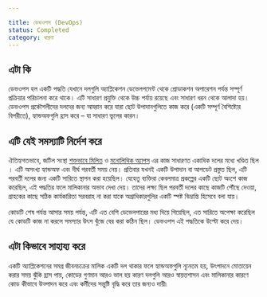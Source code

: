 ```yaml
---

title: ডেভওপস (DevOps)
status: Completed
category: ধারণা
---
```


## এটা কি

ডেভওপস হল একটি পদ্ধতি যেখানে দলগুলি অ্যাপ্লিকেশন ডেভেলপমেন্ট থেকে প্রোডাকশন অপারেশন পর্যন্ত সম্পূর্ণ প্রক্রিয়ার পরিচালনা করে থাকে। এটি সাধারণ প্রযুক্তি থেকে উচ্চ পর্যায় রয়েছে এবং সাধারণ ধরন থেকে আলাদা হয়। ডেভওপস প্রকৌশলীদের দলদের জন্য আহ্বান করে যারা ছোট উপাদানগুলিতে কাজ করে (একটি সম্পূর্ণ বৈশিষ্ট্যের বিপরীতে), হ্যান্ডঅফগুলি হ্রাস করে – যা সাধারণ ভুলের কারন।

## এটি যেই সমস্যাটি নির্দেশ করে


ঐতিহ্যগতভাবে, জটিল সংস্থা  [শক্তভাবে মিলিত](/tightly-coupled-architectures/) ও [মনোলিথিক অ্যাপস](/monolithic-apps/) এর কাজ সাধারণত একাধিক দলের মধ্যে খণ্ডিত ছিল । এটি অসংখ্য হ্যান্ডঅফ এবং দীর্ঘ পরবর্তী সময় নেয়। প্রতিবার  যখনই একটি উপাদান বা আপডেট প্রস্তুত ছিল, এটি পরবর্তী দলের জন্য একটি সারিতে স্থাপন করা হয়েছিল। যেহেতু ব্যক্তিরা কেবলমাত্র প্রকল্পের একটি ছোট অংশে কাজ করেছিল, এই পদ্ধতির ফলে মালিকানার অভাব দেখা দেয়। তাদের লক্ষ্য ছিল পরবর্তী দলের কাছে কাজটি পৌঁছে দেওয়া, গ্রাহকের কাছে সঠিক কার্যকারিতা সরবরাহ না করা যাকে অগ্রাধিকারগুলির একটি স্পষ্ট বিভ্রান্তি হিসেবে বলা যায়।

কোডটি শেষ পর্যন্ত  আসার সময় পর্যন্ত, এটি এত বেশি ডেভেলপারের মধ্য দিয়ে গিয়েছিল, এত সারিতে অপেক্ষা করেছিল যে কোডটি কাজ না করলে সমস্যার উৎস খুঁজে বের করা কঠিন ছিল। ডেভওপস এই পদ্ধতিকে উল্টো করে দেয়।

## এটা কিভাবে সাহায্য করে

একটি অ্যাপ্লিকেশনের সমগ্র জীবনচক্রের মালিক একটি দল থাকার ফলে হ্যান্ডঅফগুলি ন্যূনতম হয়, উৎপাদনে মোতায়েন করার সময় ঝুঁকি হ্রাস পায়, কোডের গুণমান আরও ভাল হয় কারণ দলগুলি আরও স্বায়ত্তশাসন এবং মালিকানার কারণে কোড কীভাবে উত্পাদন করে এবং কর্মীদের সন্তুষ্টি বৃদ্ধি করে তার জন্যও দায়ী৷


